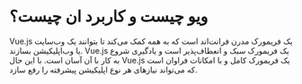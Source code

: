 # ویو چیست و کاربرد ان چیست؟
Vue.js یک فریمورک مدرن فرانت‌اند است که به همه کمک می‌کند تا بتوانند یک وب‌سایت یا وب‌اپلیکیشن بسازند. Vue.js یک فریمورک سبک و انعطاف‌پذیر است و یادگیری شروع به کار با آن آسان است. با این حال Vue.js یک فریمورک کامل و با امکانات فراوان است که می‌تواند نیازهای هر نوع اپلیکیشن پیشرفته را رفع سازد. 
